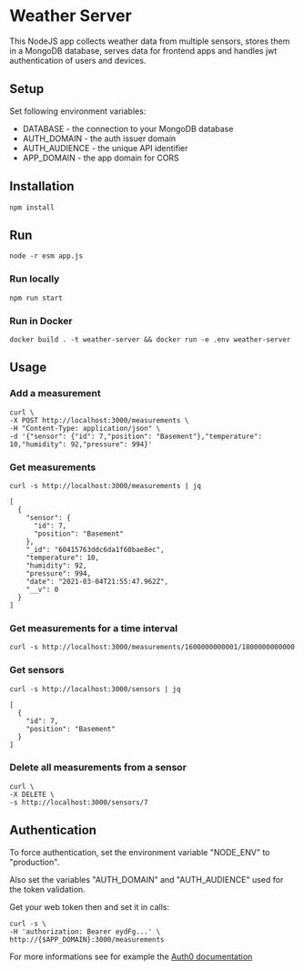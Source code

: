 # Weather Server

This NodeJS app collects weather data from multiple sensors, stores them in a MongoDB database, serves data for frontend apps and handles jwt authentication of users and devices.

## Setup

Set following environment variables:

- DATABASE - the connection to your MongoDB database
- AUTH_DOMAIN - the auth issuer domain
- AUTH_AUDIENCE - the unique API identifier
- APP_DOMAIN - the app domain for CORS

## Installation

```
npm install
```

## Run

```
node -r esm app.js
```

### Run locally

```
npm run start
```

### Run in Docker

```
docker build . -t weather-server && docker run -e .env weather-server
```

## Usage

### Add a measurement

```
curl \
-X POST http://localhost:3000/measurements \
-H "Content-Type: application/json" \
-d '{"sensor": {"id": 7,"position": "Basement"},"temperature": 10,"humidity": 92,"pressure": 994}'
```

### Get measurements

```
curl -s http://localhost:3000/measurements | jq

[
  {
    "sensor": {
      "id": 7,
      "position": "Basement"
    },
    "_id": "60415763ddc6da1f60bae8ec",
    "temperature": 10,
    "humidity": 92,
    "pressure": 994,
    "date": "2021-03-04T21:55:47.962Z",
    "__v": 0
  }
]
```

### Get measurements for a time interval

```
curl -s http://localhost:3000/measurements/1600000000001/1800000000000
```

### Get sensors

```
curl -s http://localhost:3000/sensors | jq

[
  {
    "id": 7,
    "position": "Basement"
  }
]
```

### Delete all measurements from a sensor

```
curl \
-X DELETE \
-s http://localhost:3000/sensors/7
```

## Authentication

To force authentication, set the environment variable "NODE_ENV" to "production".

Also set the variables "AUTH_DOMAIN" and "AUTH_AUDIENCE" used for the token validation.

Get your web token then and set it in calls:

```
curl -s \
-H 'authorization: Bearer eydFg...' \
http://{$APP_DOMAIN}:3000/measurements
```

For more informations see for example the [Auth0 documentation](https://auth0.com/docs/quickstart/backend/nodejs/02-using)
